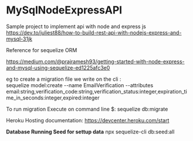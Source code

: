 # MySqlNodeExpressAPI
Sample project to implement api with node and express js
https://dev.to/juliest88/how-to-build-rest-api-with-nodejs-express-and-mysql-31jk


Reference for sequelize ORM

https://medium.com/@prajramesh93/getting-started-with-node-express-and-mysql-using-sequelize-ed1225afc3e0

eg to create a migration file we write on the cli :  
sequelize model:create --name EmailVerification --attributes email:string,verification_code:string,verification_status:integer,expiration_time_in_seconds:integer,expired:integer

To run migration Execute on command line $: sequelize db:migrate

Heroku Hosting documentation:
https://devcenter.heroku.com/start

**Database Running Seed for settup data**
npx sequelize-cli db:seed:all
